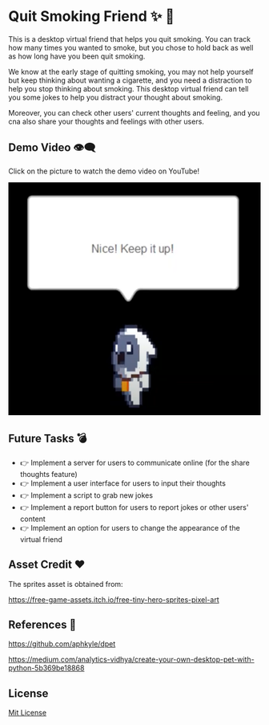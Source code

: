 # Quit Smoking Friend :sparkles: :tada:

This is a desktop virtual friend that helps you quit smoking. You can track how many times you wanted to smoke,
but you chose to hold back as well as how long have you been quit smoking. 

We know at the early stage of quitting smoking, you may not help yourself but keep thinking about wanting a
cigarette, and you need a distraction to help you stop thinking about smoking. This desktop virtual friend
can tell you some jokes to help you distract your thought about smoking.

Moreover, you can check other users'
current thoughts and feeling, and you cna also share your thoughts and feelings with other users.

## Demo Video :eye_speech_bubble:

Click on the picture to watch the demo video on YouTube!

[![Demo](assets/video_cover.png)](https://youtu.be/EhK-77EVjro)

## Future Tasks :bomb:

- :point_right: Implement a server for users to communicate online (for the share thoughts feature)
- :point_right: Implement a user interface for users to input their thoughts
- :point_right: Implement a script to grab new jokes
- :point_right: Implement a report button for users to report jokes or other users' content
- :point_right: Implement an option for users to change the appearance of the virtual friend

## Asset Credit :hearts:

The sprites asset is obtained from:

https://free-game-assets.itch.io/free-tiny-hero-sprites-pixel-art

## References :art:

https://github.com/aphkyle/dpet

https://medium.com/analytics-vidhya/create-your-own-desktop-pet-with-python-5b369be18868

## License

[Mit License](https://choosealicense.com/licenses/mit/)

